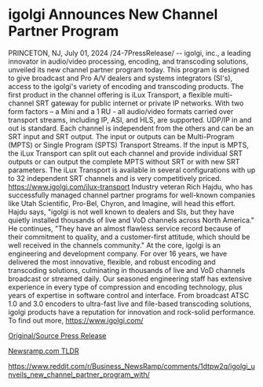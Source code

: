 # igolgi Announces New Channel Partner Program

PRINCETON, NJ, July 01, 2024 /24-7PressRelease/ -- igolgi, inc., a leading innovator in audio/video processing, encoding, and transcoding solutions, unveiled its new channel partner program today. This program is designed to give broadcast and Pro A/V dealers and systems integrators (SI's), access to the igolgi's variety of encoding and transcoding products.  The first product in the channel offering is iLux Transport, a flexible multi-channel SRT gateway for public internet or private IP networks. With two form factors – a Mini and a 1 RU - all audio/video formats carried over transport streams, including IP, ASI, and HLS, are supported. UDP/IP in and out is standard. Each channel is independent from the others and can be an SRT input and SRT output. The input or outputs can be Multi-Program (MPTS) or Single Program (SPTS) Transport Streams. If the input is MPTS, the iLux Transport can split out each channel and provide individual SRT outputs or can output the complete MPTS without SRT or with new SRT parameters.  The iLux Transport is available in several configurations with up to 32 independent SRT channels and is very competitively priced. https://www.igolgi.com/ilux-transport   Industry veteran Rich Hajdu, who has successfully managed channel partner programs for well-known companies like Utah Scientific, Pro-Bel, Chyron, and Imagine, will head this effort. Hajdu says, "igolgi is not well known to dealers and SIs, but they have quietly installed thousands of live and VoD channels across North America." He continues, "They have an almost flawless service record because of their commitment to quality, and a customer-first attitude, which should be well received in the channels community."  At the core, igolgi is an engineering and development company. For over 16 years, we have delivered the most innovative, flexible, and robust encoding and transcoding solutions, culminating in thousands of live and VoD channels broadcast or streamed daily. Our seasoned engineering staff has extensive experience in every type of compression and encoding technology, plus years of expertise in software control and interface. From broadcast ATSC 1.0 and 3.0 encoders to ultra-fast live and file-based transcoding solutions, igolgi products have a reputation for innovation and rock-solid performance.  To find out more, https://www.igolgi.com/ 

[Original/Source Press Release](https://www.24-7pressrelease.com/press-release/512153/igolgi-announces-new-channel-partner-program)
                    

[Newsramp.com TLDR](None) 

https://www.reddit.com/r/Business_NewsRamp/comments/1dtpw2q/igolgi_unveils_new_channel_partner_program_with/